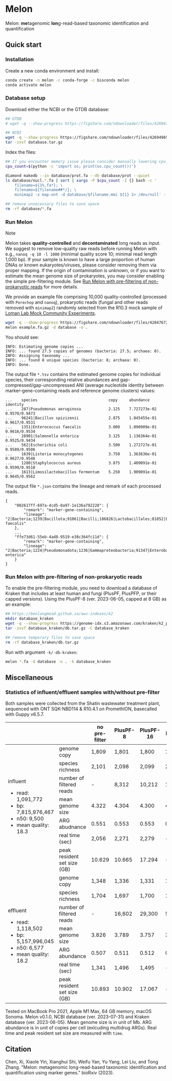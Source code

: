 # Melon
Melon: **me**tagenomic **lon**g-read-based taxonomic identification and quantification

## Quick start
### Installation
Create a new conda environment and install:
```bash
conda create -n melon -c conda-forge -c bioconda melon
conda activate melon
```

### Database setup
Download either the NCBI or the GTDB database:
```bash
## GTDB
# wget -q --show-progress https://figshare.com/ndownloader/files/42694702/database.tar.gz

## NCBI
wget -q --show-progress https://figshare.com/ndownloader/files/42694969/database.tar.gz
tar -zxvf database.tar.gz
```

Index the files: 
```bash
## If you encounter memory issue please consider manually lowering cpu_count or simply set cpu_count=1
cpu_count=$(python -c 'import os; print(os.cpu_count())')

diamond makedb --in database/prot.fa --db database/prot --quiet
ls database/nucl.*.fa | sort | xargs -P $cpu_count -I {} bash -c '
    filename=${1%.fa*}; \
    filename=${filename##*/}; \
    minimap2 -x map-ont -d database/$filename.mmi ${1} 2> /dev/null' - {}

## remove unnecessary files to save space
rm -rf database/*.fa
```

### Run Melon
> [!NOTE]  
> Melon takes **quality-controlled** and **decontaminated** long reads as input. We suggest to remove low-quality raw reads before running Melon with e.g., `nanoq -q 10 -l 1000` (minimal quality score 10; minimal read length 1,000 bp). If your sample is known to have a large proportion of human DNAs or known eukaryotes/viruses, please consider removing them via proper mapping. If the origin of contamination is unknown, or if you want to estimate the mean genome size of prokaryotes, you may consider enabling the simple pre-filtering module. See [Run Melon with pre-filtering of non-prokaryotic reads](#run-melon-with-pre-filtering-of-non-prokaryotic-reads) for more details.

We provide an example file comprising 10,000 quality-controlled (processed with `Porechop` and `nanoq`), prokaryotic reads (fungal and other reads removed with `minimap2`) randomly selected from the R10.3 mock sample of [Loman Lab Mock Community Experiments](https://lomanlab.github.io/mockcommunity/r10.html).

```bash
wget -q --show-progress https://figshare.com/ndownloader/files/42847672/example.fa.gz
melon example.fa.gz -d database -o .
```

You should see:
```
INFO: Estimating genome copies ...
INFO: ... found 27.5 copies of genomes (bacteria: 27.5; archaea: 0).
INFO: Assigning taxonomy ...
INFO: ... found 8 unique species (bacteria: 8; archaea: 0).
INFO: Done.
```

The output file `*.tsv` contains the estimated genome copies for individual species, their corresponding relative abundances and gap-compressed/gap-uncompressed ANI (average nucleotide identity between marker-gene-containing reads and reference genome clusters) values:
```
...    species                               copy     abundance       identity
...    287|Pseudomonas aeruginosa            2.125    7.727273e-02    0.9570/0.9473
...    96241|Bacillus spizizenii             2.875    1.045455e-01    0.9617/0.9531
...    1351|Enterococcus faecalis            3.000    1.090909e-01    0.9616/0.9534
...    28901|Salmonella enterica             3.125    1.136364e-01    0.9525/0.9434
...    562|Escherichia coli                  3.500    1.272727e-01    0.9589/0.9506
...    1639|Listeria monocytogenes           3.750    1.363636e-01    0.9627/0.9546
...    1280|Staphylococcus aureus            3.875    1.409091e-01    0.9599/0.9518
...    1613|Limosilactobacillus fermentum    5.250    1.909091e-01    0.9645/0.9562
```

The output file `*.json` contains the lineage and remark of each processed reads.
```
{
    "002617ff-697a-4cd5-8a97-1e136a792228": {
        "remark": "marker-gene-containing",
        "lineage": "2|Bacteria;1239|Bacillota;91061|Bacilli;186826|Lactobacillales;81852|Enterococcaceae;1350|Enterococcus;1351|Enterococcus faecalis"
    },
    ...
    "ffe73d61-55eb-4ad8-9519-e38c364fc11d": {
        "remark": "marker-gene-containing",
        "lineage": "2|Bacteria;1224|Pseudomonadota;1236|Gammaproteobacteria;91347|Enterobacterales;543|Enterobacteriaceae;590|Salmonella;28901|Salmonella enterica"
    }
}
```

### Run Melon with pre-filtering of non-prokaryotic reads
To enable the pre-filtering module, you need to download a database of Kraken that includes at least human and fungi (PlusPF, PlusPFP, or their capped versions). Using the PlusPF-8 (ver. 2023-06-05, capped at 8 GB) as an example:

```bash
## https://benlangmead.github.io/aws-indexes/k2
mkdir database_kraken
wget -q --show-progress https://genome-idx.s3.amazonaws.com/kraken/k2_pluspf_08gb_20230605.tar.gz -O database_kraken/db.tar.gz
tar -zxvf database_kraken/db.tar.gz -C database_kraken

## remove temporary files to save space
rm -rf database_kraken/db.tar.gz
```

Run with argument `-k/-db-kraken`:
```bash
melon *.fa -d database -o . -k database_kraken
```

## Miscellaneous
### Statistics of influent/effluent samples with/without pre-filter
Both samples were collected from the Shatin wastewater treatment plant, sequenced with ONT SQK-NBD114 & R10.4.1 on PromethION, basecalled with Guppy v6.5.7.

<table>
   <thead>
      <tr>
         <th></th>
         <th></th>
         <th>no pre-filter</th>
         <th>PlusPF-8</th>
         <th>PlusPF-16</th>
         <th>PlusPF</th>
      </tr>
   </thead>
   <tbody>
      <tr>
         <td rowspan="7">influent
         <div>
  <ul>
    <li>read: 1,091,772</li>
    <li>bp: 7,815,976,467</li>
    <li>n50: 9,500</li>
    <li>mean quality: 18.3</li>
  </ul>
</div></td>
         <td>genome copy</td>
         <td>1,809</td>
         <td>1,801</td>
         <td>1,800</td>
         <td>1,797</td>
      </tr>
      <tr>
         <td>species richness</td>
         <td>2,101</td>
         <td>2,098</td>
         <td>2,099</td>
         <td>2,097</td>
      </tr>
      <tr>
         <td>number of filtered reads</td>
         <td>-</td>
         <td>8,312</td>
         <td>10,212</td>
         <td>14,988</td>
      </tr>
      <tr>
         <td>mean genome size</td>
         <td>4.322</td>
         <td>4.304</td>
         <td>4.300</td>
         <td>4.292</td>
      </tr>
      <tr>
         <td>ARG abudnance</td>
         <td>0.551</td>
         <td>0.553</td>
         <td>0.553</td>
         <td>0.554</td>
      </tr>
      <tr>
         <td>real time (sec)</td>
         <td>2,056</td>
         <td>2,271</td>
         <td>2,279</td>
         <td>-</td>
      </tr>
      <tr>
         <td>peak resident set size (GB)</td>
         <td>10.629</td>
         <td>10.665</td>
         <td>17.294</td>
         <td>-</td>
      </tr>
      <tr>
         <td rowspan="7">effluent
           <ul>
    <li>read: 1,118,502</li>
    <li>bp: 5,157,996,045</li>
    <li>n50: 6,577</li>
    <li>mean quality: 18.2</li>
  </ul>
</td>
         <td>genome copy</td>
         <td>1,348</td>
         <td>1,336</td>
         <td>1,331</td>
         <td>1,315</td>
      </tr>
      <tr>
         <td>species richness</td>
         <td>1,704</td>
         <td>1,697</td>
         <td>1,700</td>
         <td>1,696</td>
      </tr>
      <tr>
         <td>number of filtered reads</td>
         <td>-</td>
         <td>16,602</td>
         <td>29,300</td>
         <td>54,774</td>
      </tr>
      <tr>
         <td>mean genome size</td>
         <td>3.826</td>
         <td>3.789</td>
         <td>3.757</td>
         <td>3.715</td>
      </tr>
      <tr>
         <td>ARG abundance</td>
         <td>0.507</td>
         <td>0.511</td>
         <td>0.512</td>
         <td>0.519</td>
      </tr>
      <tr>
         <td>real time (sec)</td>
         <td>1,341</td>
         <td>1,496</td>
         <td>1,495</td>
         <td>-</td>
      </tr>
      <tr>
         <td>peak resident set size (GB)</td>
         <td>10.893</td>
         <td>10.902</td>
         <td>17.067</td>
         <td>-</td>
      </tr>
   </tbody>
</table>

Tested on MacBook Pro 2021, Apple M1 Max, 64 GB memory, macOS Sonoma. Melon v0.1.0, NCBI database (ver. 2023-07-31) and Kraken database (ver. 2023-06-05). Mean genome size is in unit of Mb. ARG abundance is in unit of copies per cell (exlcuding multidrug ARGs). Real time and peak resident set size are measured with `time`.

## Citation
Chen, Xi, Xiaole Yin, Xianghui Shi, Weifu Yan, Yu Yang, Lei Liu, and Tong Zhang. "Melon: metagenomic long-read-based taxonomic identification and quantification using marker genes." bioRxiv (2023).
